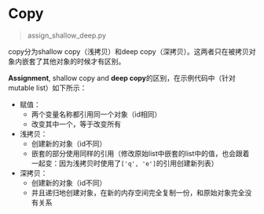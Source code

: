 # Copy

> assign_shallow_deep.py

copy分为shallow copy（浅拷贝）和deep copy（深拷贝）。这两者只在被拷贝对象内嵌套了其他对象的时候才有区别。

**Assignment**, shallow copy and **deep copy**的区别，在示例代码中（针对mutable list）如下所示：

- 赋值：
  - 两个变量名称都引用同一个对象（id相同）
  - 改变其中一个，等于改变所有
- 浅拷贝：
  - 创建新的对象（id不同）
  - 嵌套的部分使用同样的引用（修改原始list中嵌套的list中的值，也会跟着一起变：因为浅拷贝时使用了`['q', 'e']`的引用创建新列表）
- 深拷贝：
  - 创建新的对象（id不同）
  - 并且递归地创建对象，在新的内存空间完全复制一份，和原始对象完全没有关系

